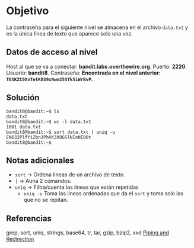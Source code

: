 
# Objetivo

La contraseña para el siguiente nivel se almacena en el archivo `data.txt` y es la única línea de texto que aparece solo una vez.

## Datos de acceso al nivel
Host al que se va a conectar: **bandit.labs.overthewire.org**.
Puerto: **2220**.
Usuario: **bandit8**.
Contraseña: **Encontrada en el nivel anterior: `TESKZC0XvTetK0S9xNwm25STk5iWrBvP`.**

## Solución
```
bandit8@bandit:~$ ls
data.txt
bandit8@bandit:~$ wc -l data.txt
1001 data.txt
bandit8@bandit:~$ sort data.txt | uniq -u
EN632PlfYiZbn3PhVK3XOGSlNInNE00t
bandit8@bandit:~$ 

```

## Notas adicionales

- `sort` -> Ordena lineas de un archivo de texto.
- `|` -> Aúna 2 comandos.
- `uniq` -> Filtra/cuenta las lineas que están repetidas 
	- `uniq -u` Toma las lineas ordenadas que da el `sort` y toma solo las que no se repitan.
## Referencias

grep, sort, uniq, strings, base64, tr, tar, gzip, bzip2, xxd
[Piping and Redirection](https://ryanstutorials.net/linuxtutorial/piping.php)
